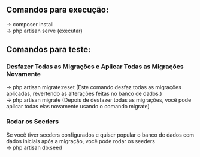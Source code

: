 ## Comandos para execução:
-> composer install <br>
-> php artisan serve (executar) <br>


## Comandos para teste: <br>
### Desfazer Todas as Migrações e Aplicar Todas as Migrações Novamente <br>
-> php artisan migrate:reset (Este comando desfaz todas as migrações aplicadas, revertendo as alterações feitas no banco de dados.) <br>
-> php artisan migrate (Depois de desfazer todas as migrações, você pode aplicar todas elas novamente usando o comando migrate) <br>
### Rodar os Seeders <br>
Se você tiver seeders configurados e quiser popular o banco de dados com dados iniciais após a migração, você pode rodar os seeders <br>
-> php artisan db:seed <br>

